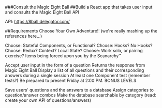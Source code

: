 ###Consult the Magic Eight Ball
##Build a React app that takes user input and consults the Magic Eight Ball API

API: https://8ball.delegator.com/

##Requirements
Choose Your Own Adventure!! (we're really mashing up the references here...)

Choose: Stateful Components, or Functional?
Choose: Hooks? No Hooks?
Choose: Redux? Context? Local State?
Choose: Work solo, or pairing exercise?
Items being forced upon you by the Seanarchy™

Accept user input in the form of a question
Returns the response from Magic Eight Ball
Display a list of all questions and their corresponding answers during a single session
At least one Component test (remember tests?)
Be prepared to present Friday at 2:00 PM.
BONUS LEVELS

Save users' questions and the answers to a database
Assign categories to question/answer combos
Make the database searchable by category (read: create your own API of questions/answers)
